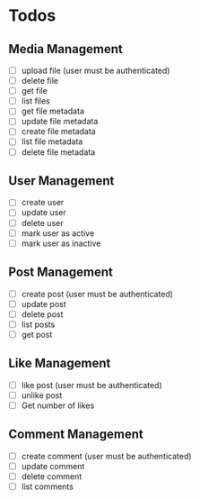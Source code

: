 # Todos

## Media Management

- [ ] upload file (user must be authenticated)
- [ ] delete file
- [ ] get file
- [ ] list files
- [ ] get file metadata
- [ ] update file metadata
- [ ] create file metadata
- [ ] list file metadata
- [ ] delete file metadata

## User Management

- [ ] create user
- [ ] update user
- [ ] delete user
- [ ] mark user as active
- [ ] mark user as inactive

## Post Management

- [ ] create post (user must be authenticated)
- [ ] update post
- [ ] delete post
- [ ] list posts
- [ ] get post

## Like Management

- [ ] like post (user must be authenticated)
- [ ] unlike post
- [ ] Get number of likes

## Comment Management

- [ ] create comment (user must be authenticated)
- [ ] update comment
- [ ] delete comment
- [ ] list comments
